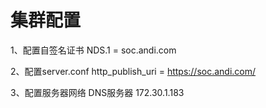 
# 集群配置
1、配置自签名证书
NDS.1 = soc.andi.com

2、配置server.conf
http_publish_uri = https://soc.andi.com/

3、配置服务器网络
DNS服务器 172.30.1.183



